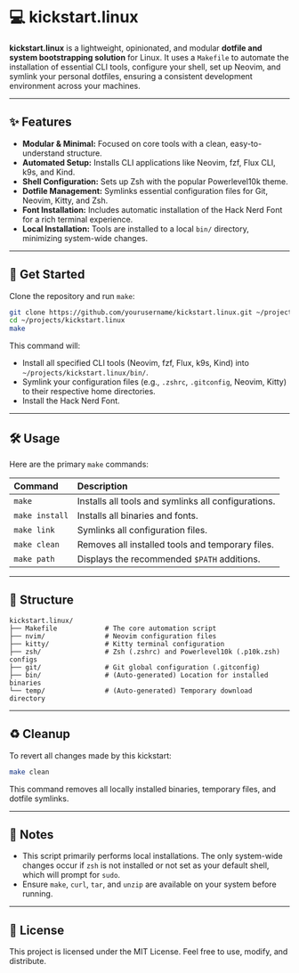 # 💻 kickstart.linux

**kickstart.linux** is a lightweight, opinionated, and modular **dotfile and system bootstrapping solution** for Linux. It uses a `Makefile` to automate the installation of essential CLI tools, configure your shell, set up Neovim, and symlink your personal dotfiles, ensuring a consistent development environment across your machines.

-----

## ✨ Features

  * **Modular & Minimal:** Focused on core tools with a clean, easy-to-understand structure.
  * **Automated Setup:** Installs CLI applications like Neovim, fzf, Flux CLI, k9s, and Kind.
  * **Shell Configuration:** Sets up Zsh with the popular Powerlevel10k theme.
  * **Dotfile Management:** Symlinks essential configuration files for Git, Neovim, Kitty, and Zsh.
  * **Font Installation:** Includes automatic installation of the Hack Nerd Font for a rich terminal experience.
  * **Local Installation:** Tools are installed to a local `bin/` directory, minimizing system-wide changes.

-----

## 🚀 Get Started

Clone the repository and run `make`:

```bash
git clone https://github.com/yourusername/kickstart.linux.git ~/projects/kickstart.linux
cd ~/projects/kickstart.linux
make
```

This command will:

  * Install all specified CLI tools (Neovim, fzf, Flux, k9s, Kind) into `~/projects/kickstart.linux/bin/`.
  * Symlink your configuration files (e.g., `.zshrc`, `.gitconfig`, Neovim, Kitty) to their respective home directories.
  * Install the Hack Nerd Font.

-----

## 🛠 Usage

Here are the primary `make` commands:

| Command        | Description                                       |
| :------------- | :------------------------------------------------ |
| `make`         | Installs all tools and symlinks all configurations. |
| `make install` | Installs all binaries and fonts.                  |
| `make link`    | Symlinks all configuration files.                 |
| `make clean`   | Removes all installed tools and temporary files.   |
| `make path`    | Displays the recommended `$PATH` additions.       |

-----

## 📂 Structure

```
kickstart.linux/
├── Makefile            # The core automation script
├── nvim/               # Neovim configuration files
├── kitty/              # Kitty terminal configuration
├── zsh/                # Zsh (.zshrc) and Powerlevel10k (.p10k.zsh) configs
├── git/                # Git global configuration (.gitconfig)
├── bin/                # (Auto-generated) Location for installed binaries
└── temp/               # (Auto-generated) Temporary download directory
```

-----

## ♻️ Cleanup

To revert all changes made by this kickstart:

```bash
make clean
```

This command removes all locally installed binaries, temporary files, and dotfile symlinks.

-----

## 📝 Notes

  * This script primarily performs local installations. The only system-wide changes occur if `zsh` is not installed or not set as your default shell, which will prompt for `sudo`.
  * Ensure `make`, `curl`, `tar`, and `unzip` are available on your system before running.

-----

## 📜 License

This project is licensed under the MIT License. Feel free to use, modify, and distribute.
